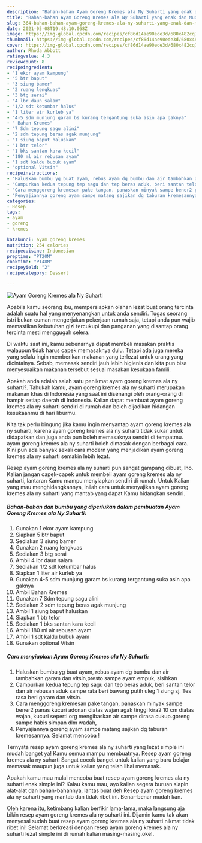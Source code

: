 ```yaml
---
description: "Bahan-bahan Ayam Goreng Kremes ala Ny Suharti yang enak dan Mudah Dibuat"
title: "Bahan-bahan Ayam Goreng Kremes ala Ny Suharti yang enak dan Mudah Dibuat"
slug: 364-bahan-bahan-ayam-goreng-kremes-ala-ny-suharti-yang-enak-dan-mudah-dibuat
date: 2021-05-08T19:48:10.068Z
image: https://img-global.cpcdn.com/recipes/cf86d14ae90ede3d/680x482cq70/ayam-goreng-kremes-ala-ny-suharti-foto-resep-utama.jpg
thumbnail: https://img-global.cpcdn.com/recipes/cf86d14ae90ede3d/680x482cq70/ayam-goreng-kremes-ala-ny-suharti-foto-resep-utama.jpg
cover: https://img-global.cpcdn.com/recipes/cf86d14ae90ede3d/680x482cq70/ayam-goreng-kremes-ala-ny-suharti-foto-resep-utama.jpg
author: Rhoda Abbott
ratingvalue: 4.3
reviewcount: 8
recipeingredient:
- "1 ekor ayam kampung"
- "5 btr baput"
- "3 siung bamer"
- "2 ruang lengkuas"
- "3 btg serai"
- "4 lbr daun salam"
- "1/2 sdt ketumbar halus"
- "1 liter air kurleb ya"
- "4-5 sdm munjung garam bs kurang tergantung suka asin apa gaknya"
- " Bahan Kremes"
- "7 Sdm tepung sagu alini"
- "2 sdm tepung beras agak munjung"
- "1 siung baput haluskan"
- "1 btr telor"
- "1 bks santan kara kecil"
- "180 ml air rebusan ayam"
- "1 sdt kaldu bubuk ayam"
- "optional Vitsin"
recipeinstructions:
- "Haluskan bumbu yg buat ayam, rebus ayam dg bumbu dan air tambahkan garam dan vitsin,presto sampe ayam empuk, sisihkan"
- "Campurkan kedua tepung tep sagu dan tep beras aduk, beri santan telor dan air rebusan aduk sampe rata beri bawang putih uleg 1 siung sj. Tes rasa beri garam dan vitsin."
- "Cara menggoreng kremesan pake tangan, panaskan minyak sampe bener2 panas kucuri adonan diatas wajan agak tinggi kira2 10 cm diatas wajan, kucuri seperti org mengibaskan air sampe dirasa cukup.goreng sampe habis simpan dlm wadah,"
- "Penyajiannya goreng ayam sampe matang sajikan dg taburan kremesannya. Selamat mencoba !"
categories:
- Resep
tags:
- ayam
- goreng
- kremes

katakunci: ayam goreng kremes 
nutrition: 254 calories
recipecuisine: Indonesian
preptime: "PT20M"
cooktime: "PT48M"
recipeyield: "2"
recipecategory: Dessert

---
```



![Ayam Goreng Kremes ala Ny Suharti](https://img-global.cpcdn.com/recipes/cf86d14ae90ede3d/680x482cq70/ayam-goreng-kremes-ala-ny-suharti-foto-resep-utama.jpg)

Apabila kamu seorang ibu, mempersiapkan olahan lezat buat orang tercinta adalah suatu hal yang menyenangkan untuk anda sendiri. Tugas seorang istri bukan cuman mengerjakan pekerjaan rumah saja, tetapi anda pun wajib memastikan kebutuhan gizi tercukupi dan panganan yang disantap orang tercinta mesti menggugah selera.

Di waktu  saat ini, kamu sebenarnya dapat membeli masakan praktis walaupun tidak harus capek memasaknya dulu. Tetapi ada juga mereka yang selalu ingin memberikan makanan yang terlezat untuk orang yang dicintainya. Sebab, memasak sendiri jauh lebih higienis dan kita pun bisa menyesuaikan makanan tersebut sesuai masakan kesukaan famili. 



Apakah anda adalah salah satu penikmat ayam goreng kremes ala ny suharti?. Tahukah kamu, ayam goreng kremes ala ny suharti merupakan makanan khas di Indonesia yang saat ini disenangi oleh orang-orang di hampir setiap daerah di Indonesia. Kalian dapat membuat ayam goreng kremes ala ny suharti sendiri di rumah dan boleh dijadikan hidangan kesukaanmu di hari liburmu.

Kita tak perlu bingung jika kamu ingin menyantap ayam goreng kremes ala ny suharti, karena ayam goreng kremes ala ny suharti tidak sukar untuk didapatkan dan juga anda pun boleh memasaknya sendiri di tempatmu. ayam goreng kremes ala ny suharti boleh dimasak dengan berbagai cara. Kini pun ada banyak sekali cara modern yang menjadikan ayam goreng kremes ala ny suharti semakin lebih lezat.

Resep ayam goreng kremes ala ny suharti pun sangat gampang dibuat, lho. Kalian jangan capek-capek untuk membeli ayam goreng kremes ala ny suharti, lantaran Kamu mampu menyiapkan sendiri di rumah. Untuk Kalian yang mau menghidangkannya, inilah cara untuk menyajikan ayam goreng kremes ala ny suharti yang mantab yang dapat Kamu hidangkan sendiri.

<!--inarticleads1-->

##### Bahan-bahan dan bumbu yang diperlukan dalam pembuatan Ayam Goreng Kremes ala Ny Suharti:

1. Gunakan 1 ekor ayam kampung
1. Siapkan 5 btr baput
1. Sediakan 3 siung bamer
1. Gunakan 2 ruang lengkuas
1. Sediakan 3 btg serai
1. Ambil 4 lbr daun salam
1. Sediakan 1/2 sdt ketumbar halus
1. Siapkan 1 liter air kurleb ya
1. Gunakan 4-5 sdm munjung garam bs kurang tergantung suka asin apa gaknya
1. Ambil  Bahan Kremes
1. Gunakan 7 Sdm tepung sagu alini
1. Sediakan 2 sdm tepung beras agak munjung
1. Ambil 1 siung baput haluskan
1. Siapkan 1 btr telor
1. Sediakan 1 bks santan kara kecil
1. Ambil 180 ml air rebusan ayam
1. Ambil 1 sdt kaldu bubuk ayam
1. Gunakan optional Vitsin




<!--inarticleads2-->

##### Cara menyiapkan Ayam Goreng Kremes ala Ny Suharti:

1. Haluskan bumbu yg buat ayam, rebus ayam dg bumbu dan air tambahkan garam dan vitsin,presto sampe ayam empuk, sisihkan
1. Campurkan kedua tepung tep sagu dan tep beras aduk, beri santan telor dan air rebusan aduk sampe rata beri bawang putih uleg 1 siung sj. Tes rasa beri garam dan vitsin.
1. Cara menggoreng kremesan pake tangan, panaskan minyak sampe bener2 panas kucuri adonan diatas wajan agak tinggi kira2 10 cm diatas wajan, kucuri seperti org mengibaskan air sampe dirasa cukup.goreng sampe habis simpan dlm wadah,
1. Penyajiannya goreng ayam sampe matang sajikan dg taburan kremesannya. Selamat mencoba !




Ternyata resep ayam goreng kremes ala ny suharti yang lezat simple ini mudah banget ya! Kamu semua mampu membuatnya. Resep ayam goreng kremes ala ny suharti Sangat cocok banget untuk kalian yang baru belajar memasak maupun juga untuk kalian yang telah lihai memasak.

Apakah kamu mau mulai mencoba buat resep ayam goreng kremes ala ny suharti enak simple ini? Kalau kamu mau, ayo kalian segera buruan siapin alat-alat dan bahan-bahannya, lantas buat deh Resep ayam goreng kremes ala ny suharti yang mantab dan tidak ribet ini. Benar-benar mudah kan. 

Oleh karena itu, ketimbang kalian berfikir lama-lama, maka langsung aja bikin resep ayam goreng kremes ala ny suharti ini. Dijamin kamu tak akan menyesal sudah buat resep ayam goreng kremes ala ny suharti nikmat tidak ribet ini! Selamat berkreasi dengan resep ayam goreng kremes ala ny suharti lezat simple ini di rumah kalian masing-masing,oke!.

